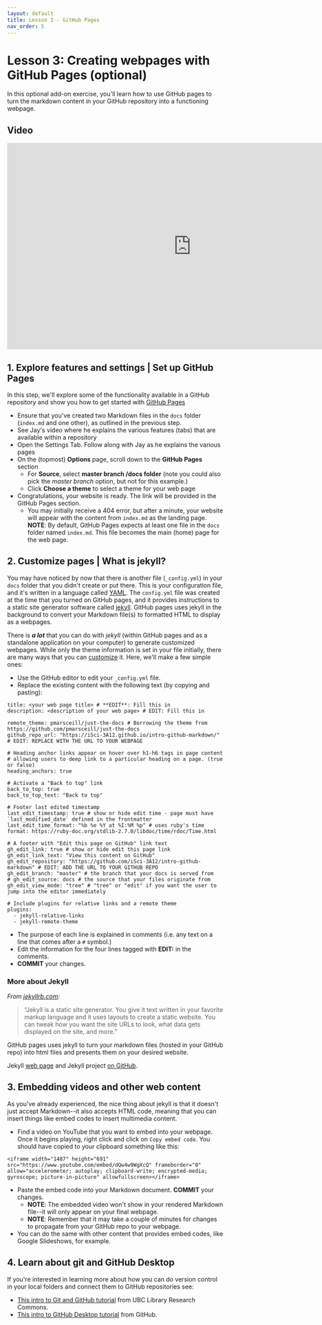 ```yaml
---
layout: default
title: Lesson 3 - GitHub Pages
nav_order: 5
---
```


# Lesson 3: Creating webpages with GitHub Pages (optional)
In this optional add-on exercise, you'll learn how to use GitHub pages to turn the markdown content in your GitHub repository into a functioning webpage.

## Video
<iframe width="853" height="480" src="https://web.microsoftstream.com/embed/video/3425a947-ffde-4d04-a53d-d02fec51b9fd?autoplay=false&amp;showinfo=true" allowfullscreen style="border:none;"></iframe>

<!--
<iframe height="480" width="853" allowfullscreen frameborder=0 src="https://echo360.ca/media/95c3bd16-1812-4431-9c0b-2904e578b96a/public?autoplay=false&automute=false"></iframe>
--> 

## 1. Explore features and settings | Set up GitHub Pages
In this step, we'll explore some of the functionality available in a GitHub repository and show you how to get started with [GitHub Pages](https://help.github.com/en/github/working-with-github-pages/about-github-pages)
- Ensure that you've created two Markdown files in the ```docs``` folder (```index.md``` and one other), as outlined in the previous step.
- See Jay's video where he explains the various features (tabs) that are available within a repository
- Open the Settings Tab. Follow along with Jay as he explains the various pages
- On the (topmost) **Options** page, scroll down to the **GitHub Pages** section
  - For **Source**, select **master branch /docs folder** (note you could also pick the *master branch* option, but not for this example.)
  - Click **Choose a theme** to select a theme for your web page
- Congratulations, your website is ready. The link will be provided in the GitHub Pages section.
  - You may initially receive a 404 error, but after a minute, your website will appear with the content from ```index.md``` as the landing page.
**NOTE**: By default, GitHub Pages expects at least one file in the ```docs``` folder named ```index.md```. This file becomes the main (home) page for the web page.

## 2. Customize pages | What is jekyll?
You may have noticed by now that there is another file (```_config.yml```) in your ```docs``` folder that you didn't create or put there. This is your configuration file, and it's written in a language called [YAML](https://en.wikipedia.org/wiki/YAML). The ```config.yml``` file was created at the time that you turned on GitHub pages, and it provides instructions to a static site generator software called [jekyll](https://jekyllrb.com/). GitHub pages uses jekyll in the background to convert your Markdown file(s) to formatted HTML to display as a webpages. 

There is ***a lot*** that you can do with *jekyll* (within GitHub pages and as a standalone application on your computer) to generate customized webpages. While only the theme information is set in your file initially, there are many ways that you can [customize](https://help.github.com/en/github/working-with-github-pages/about-github-pages-and-jekyll#default-plugins) it. Here, we'll make a few simple ones:
- Use the GitHub editor to edit your ```_config.yml``` file.
- Replace the existing content with the following text (by copying and pasting): 

```
title: <your web page title> # **EDIT**: Fill this in
description: <description of your web page> # EDIT: Fill this in

remote_theme: pmarsceill/just-the-docs # Borrowing the theme from https://github.com/pmarsceill/just-the-docs
github_repo_url: "https://iSci-3A12.github.io/intro-github-markdown/" # EDIT: REPLACE WITH THE URL TO YOUR WEBPAGE

# Heading anchor links appear on hover over h1-h6 tags in page content
# allowing users to deep link to a particular heading on a page. (true or false)
heading_anchors: true

# Activate a "Back to top" link
back_to_top: true
back_to_top_text: "Back to top"

# Footer last edited timestamp
last_edit_timestamp: true # show or hide edit time - page must have `last_modified_date` defined in the frontmatter
last_edit_time_format: "%b %e %Y at %I:%M %p" # uses ruby's time format: https://ruby-doc.org/stdlib-2.7.0/libdoc/time/rdoc/Time.html

# A footer with "Edit this page on GitHub" link text
gh_edit_link: true # show or hide edit this page link
gh_edit_link_text: "View this content on GitHub"
gh_edit_repository: "https://github.com/iSci-3A12/intro-github-markdown" # EDIT: ADD THE URL TO YOUR GITHUB REPO
gh_edit_branch: "master" # the branch that your docs is served from
# gh_edit_source: docs # the source that your files originate from
gh_edit_view_mode: "tree" # "tree" or "edit" if you want the user to jump into the editor immediately

# Include plugins for relative links and a remote theme
plugins:
  - jekyll-relative-links
  - jekyll-remote-theme
```

- The purpose of each line is explained in comments (i.e. any text on a line that comes after a ```#``` symbol.)
- Edit the information for the four lines tagged with **EDIT:** in the comments.
- **COMMIT** your changes.

### More about Jekyll
*From [jekyllrb.com](https://jekyllrb.com/):*
>“Jekyll is a static site generator. You give it text written in your favorite markup language and it uses layouts to create a static website. You can tweak how you want the site URLs to look, what data gets displayed on the site, and more.”

GitHub pages uses jekyll to turn your markdown files (hosted in your GitHub repo) into html files and presents them on your desired website. 

Jekyll [web page](https://jekyllrb.com/) and Jekyll project [on GitHub](https://github.com/jekyll/jekyll).

## 3. Embedding videos and other web content
As you've already experienced, the nice thing about jekyll is that it doesn't just accept Markdown--it also accepts HTML code, meaning that you can insert things like embed codes to insert multimedia content.
- Find a video on YouTube that you want to embed into your webpage. Once it begins playing, right click and click on ```Copy embed code```. You should have copied to your clipboard something like this: 
```
<iframe width="1487" height="691" src="https://www.youtube.com/embed/dQw4w9WgXcQ" frameborder="0" allow="accelerometer; autoplay; clipboard-write; encrypted-media; gyroscope; picture-in-picture" allowfullscreen></iframe>
```
- Paste the embed code into your Markdown document. **COMMIT** your changes.
  - **NOTE**: The embedded video won't show in your rendered Markdown file--it will only appear on your final webpage. 
  - **NOTE**: Remember that it may take a couple of minutes for changes to propagate from your GitHub repo to your webpage.
- You can do the same with other content that provides embed codes, like Google Slideshows, for example.

## 4. Learn about git and GitHub Desktop
If you're interested in learning more about how you can do version control in your local folders and connect them to GitHub repositories see: 
- [This intro to Git and GitHub tutorial](https://ubc-library-rc.github.io/intro-git/) from UBC Library Research Commons.
- [This intro to GitHub Desktop tutorial](https://docs.github.com/en/desktop/installing-and-configuring-github-desktop/creating-your-first-repository-using-github-desktop) from GitHub.
